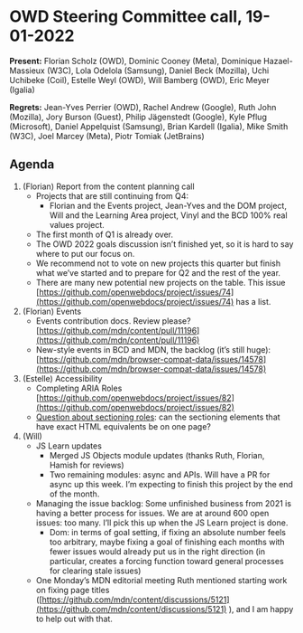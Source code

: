 # OWD Steering Committee call, 19-01-2022

**Present:** Florian Scholz (OWD),  Dominic Cooney (Meta), Dominique Hazael-Massieux (W3C),  Lola Odelola (Samsung), Daniel Beck (Mozilla), Uchi Uchibeke (Coil), Estelle Weyl (OWD), Will Bamberg (OWD), Eric Meyer (Igalia)

**Regrets:** Jean-Yves Perrier (OWD), Rachel Andrew (Google), Ruth John (Mozilla), Jory Burson (Guest),  Philip Jägenstedt (Google), Kyle Pflug (Microsoft), Daniel Appelquist (Samsung), Brian Kardell (Igalia), Mike Smith (W3C), Joel Marcey (Meta), Piotr Tomiak (JetBrains)

## Agenda

1. (Florian) Report from the content planning call
    - Projects that are still continuing from Q4:
       - Florian and the Events project, Jean-Yves and the DOM project, Will and the Learning Area project, Vinyl and the BCD 100% real values project.
    - The first month of Q1 is already over.
    - The OWD 2022 goals discussion isn’t finished yet, so it is hard to say where to put our focus on.
    - We recommend not to vote on new projects this quarter but finish what we’ve started and to prepare for Q2 and the rest of the year.
    - There are many new potential new projects on the table. This issue [https://github.com/openwebdocs/project/issues/74](https://github.com/openwebdocs/project/issues/74) has a list.
2. (Florian) Events
    - Events contribution docs. Review please? [https://github.com/mdn/content/pull/11196](https://github.com/mdn/content/pull/11196) 
    - New-style events in BCD and MDN, the backlog (it’s still huge): [https://github.com/mdn/browser-compat-data/issues/14578](https://github.com/mdn/browser-compat-data/issues/14578) 
3. (Estelle) Accessibility
    - Completing ARIA Roles \
[https://github.com/openwebdocs/project/issues/82](https://github.com/openwebdocs/project/issues/82) 
    - [Question about sectioning roles](https://open-web-docs.slack.com/archives/C01QKJ4NHA5/p1642533873021600): can the sectioning elements that have exact HTML equivalents be on one page?
4. (Will) 
    - JS Learn updates
        - Merged JS Objects module updates (thanks Ruth, Florian, Hamish for reviews)
        - Two remaining modules: async and APIs. Will have a PR for async up this week. I’m expecting to finish this project by the end of the month.
    - Managing the issue backlog: Some unfinished business from 2021 is having a better process for issues. We are at around 600 open issues: too many. I’ll pick this up when the JS Learn project is done.
      - Dom: in terms of goal setting, if fixing an absolute number feels too arbitrary, maybe fixing a goal of finishing each months with fewer issues would already put us in the right direction (in particular, creates a forcing function toward general processes for clearing stale issues)
    - One Monday’s MDN editorial meeting Ruth mentioned starting work on fixing page titles ([https://github.com/mdn/content/discussions/5121](https://github.com/mdn/content/discussions/5121) ), and I am happy to help out with that.